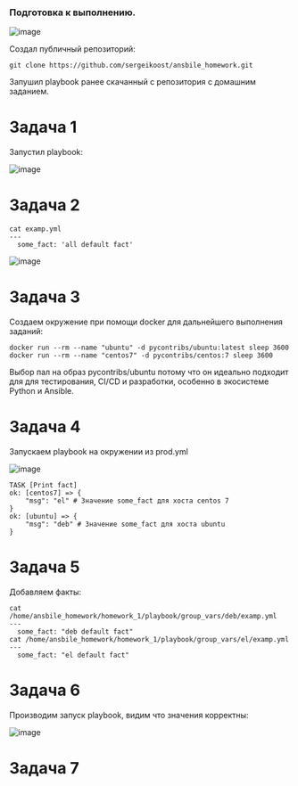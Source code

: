### Подготовка к выполнению.


![image](https://github.com/user-attachments/assets/97d3179b-fd79-4798-9193-bc6435a8a697)


Создал публичный репозиторий:
```
git clone https://github.com/sergeikoost/ansbile_homework.git
```

Запушил playbook ранее скачанный с репозитория с домашним заданием.

# Задача 1

Запустил playbook:

![image](https://github.com/user-attachments/assets/85b05248-3c05-46b0-ac0c-28b179c6040c)


# Задача 2

```
cat examp.yml 
---
  some_fact: 'all default fact'
```

![image](https://github.com/user-attachments/assets/820dd6a4-4426-4195-a8fb-efe270d85156)

# Задача 3

Создаем окружение при помощи docker для дальнейшего выполнения заданий:

```
docker run --rm --name "ubuntu" -d pycontribs/ubuntu:latest sleep 3600
docker run --rm --name "centos7" -d pycontribs/centos:7 sleep 3600
```

Выбор пал на образ pycontribs/ubuntu потому что он идеально подходит для для тестирования, CI/CD и разработки, особенно в экосистеме Python и Ansible.

# Задача 4 

Запускаем playbook на окружении из prod.yml

![image](https://github.com/user-attachments/assets/1d5af7d2-7427-48d2-85bf-50463dc23d27)

```
TASK [Print fact]
ok: [centos7] => {
    "msg": "el" # Значение some_fact для хоста centos 7
}
ok: [ubuntu] => {
    "msg": "deb" # Значение some_fact для хоста ubuntu
}
```

# Задача 5


Добавляем факты:

```
cat /home/ansbile_homework/homework_1/playbook/group_vars/deb/examp.yml 
---
  some_fact: "deb default fact"
cat /home/ansbile_homework/homework_1/playbook/group_vars/el/examp.yml 
---
  some_fact: "el default fact"
```

# Задача 6

Производим запуск playbook, видим что значения корректны:

![image](https://github.com/user-attachments/assets/62eca9c5-b442-44c0-a0f5-4d3c7246bfc6)


# Задача 7

